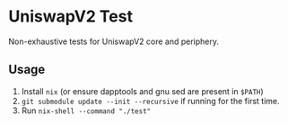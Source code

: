 # UniswapV2 Test

Non-exhaustive tests for UniswapV2 core and periphery.

## Usage

1. Install `nix` (or ensure dapptools and gnu sed are present in `$PATH`)
2. `git submodule update --init --recursive` if running for the first time.
3. Run `nix-shell --command "./test"`

